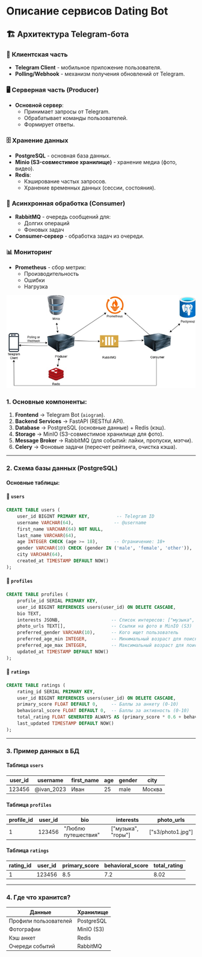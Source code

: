 # **Описание сервисов Dating Bot**

## 🏗 **Архитектура Telegram-бота**

### 📱 **Клиентская часть**

- **Telegram Client** - мобильное приложение пользователя.
- **Polling/Webhook** - механизм получения обновлений от Telegram.

### 🖥 **Серверная часть (Producer)**

- **Основной сервер**:
  - Принимает запросы от Telegram.
  - Обрабатывает команды пользователей.
  - Формирует ответы.

### 🗄 **Хранение данных**

- **PostgreSQL** - основная база данных.
- **Minio (S3-совместимое хранилище)** - хранение медиа (фото, видео).
- **Redis**:
  - Кэширование частых запросов.
  - Хранение временных данных (сессии, состояния).

### 🔄 **Асинхронная обработка (Consumer)**

- **RabbitMQ** - очередь сообщений для:
  - Долгих операций
  - Фоновых задач
- **Consumer-сервер** - обработка задач из очереди.

### 📊 **Мониторинг**

- **Prometheus** - сбор метрик:
  - Производительность
  - Ошибки
  - Нагрузка

![Посмотрите в папке есть картинка](./Arhitecthure.jpg)

### **1. Основные компоненты:**

1. **Frontend** → Telegram Bot (`aiogram`).
2. **Backend Services** → FastAPI (RESTful API).
3. **Database** → PostgreSQL (основные данные) + Redis (кэш).
4. **Storage** → MinIO (S3-совместимое хранилище для фото).
5. **Message Broker** → RabbitMQ (для событий: лайки, пропуски, мэтчи).
6. **Celery** → Фоновые задачи (пересчет рейтинга, очистка кэша).

---

### **2. Схема базы данных (PostgreSQL)**

#### **Основные таблицы:**

#### **🔹 `users`**

```sql
CREATE TABLE users (
    user_id BIGINT PRIMARY KEY,          -- Telegram ID
    username VARCHAR(64),               -- @username
    first_name VARCHAR(64) NOT NULL,
    last_name VARCHAR(64),
    age INTEGER CHECK (age >= 18),      -- Ограничение: 18+
    gender VARCHAR(10) CHECK (gender IN ('male', 'female', 'other')),
    city VARCHAR(64),
    created_at TIMESTAMP DEFAULT NOW()
);
```

#### **🔹 `profiles`**

```sql
CREATE TABLE profiles (
    profile_id SERIAL PRIMARY KEY,
    user_id BIGINT REFERENCES users(user_id) ON DELETE CASCADE,
    bio TEXT,
    interests JSONB,                   -- Список интересов: ["музыка", "спорт"]
    photo_urls TEXT[],                 -- Ссылки на фото в MinIO (S3)
    preferred_gender VARCHAR(10),      -- Кого ищет пользователь
    preferred_age_min INTEGER,         -- Минимальный возраст для поиска
    preferred_age_max INTEGER,         -- Максимальный возраст для поиска
    updated_at TIMESTAMP DEFAULT NOW()
);
```

#### **🔹 `ratings`**

```sql
CREATE TABLE ratings (
    rating_id SERIAL PRIMARY KEY,
    user_id BIGINT REFERENCES users(user_id) ON DELETE CASCADE,
    primary_score FLOAT DEFAULT 0,     -- Баллы за анкету (0-10)
    behavioral_score FLOAT DEFAULT 0,  -- Баллы за активность (0-10)
    total_rating FLOAT GENERATED ALWAYS AS (primary_score * 0.6 + behavioral_score * 0.4) STORED,
    last_updated TIMESTAMP DEFAULT NOW()
);
```

---

### **3. Пример данных в БД**

#### **Таблица `users`**

| user_id | username   | first_name | age | gender | city   |
| ------- | ---------- | ---------- | --- | ------ | ------ |
| 123456  | @ivan_2023 | Иван       | 25  | male   | Москва |

#### **Таблица `profiles`**

| profile_id | user_id | bio                 | interests          | photo_urls        |
| ---------- | ------- | ------------------- | ------------------ | ----------------- |
| 1          | 123456  | "Люблю путешествия" | ["музыка", "горы"] | ["s3/photo1.jpg"] |

#### **Таблица `ratings`**

| rating_id | user_id | primary_score | behavioral_score | total_rating |
| --------- | ------- | ------------- | ---------------- | ------------ |
| 1         | 123456  | 8.5           | 7.2              | 8.02         |

---

### **4. Где что хранится?**

| Данные                | Хранилище  |
| --------------------- | ---------- |
| Профили пользователей | PostgreSQL |
| Фотографии            | MinIO (S3) |
| Кэш анкет             | Redis      |
| Очереди событий       | RabbitMQ   |
